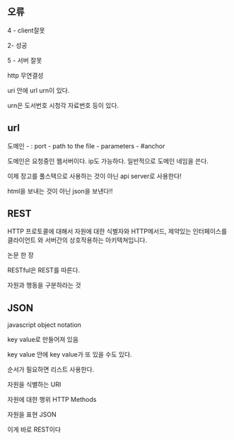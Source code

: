 ## 오류

4 - client잘못

2- 성공

5 - 서버 잘못

http 무연결성

uri 안에 url urn이 있다.

urn은 도서번호 시청각 자료번호 등이 있다.

## url

도메인 - : port - path to the file - parameters - #anchor

도메인은 요청중인 웹서버이다.  ip도 가능하다. 일반적으로 도메인 네임을 쓴다.

이제 장고를 풀스택으로 사용하는 것이 아닌 api server로 사용한다!

html을 보내는 것이 아닌 json을 보낸다!!

## REST

HTTP 프로토콜에 대해서 자원에 대한 식별자와 HTTP메서드, 제약있는 인터페이스를 클라이언트 와 서버간의 상호작용하는 아키텍쳐입니다.

논문 한 장

RESTful은 REST를 따른다.

자원과 행동을 구분하라는 것

## JSON

javascript object notation

key value로 만들어져 있음

key value 안에 key value가 또 있을 수도 있다.

순서가 필요하면 리스트 사용한다.  

자원을 식별하는 URI

자원에 대한 행위 HTTP Methods

자원을 표현 JSON

이게 바로 REST이다
